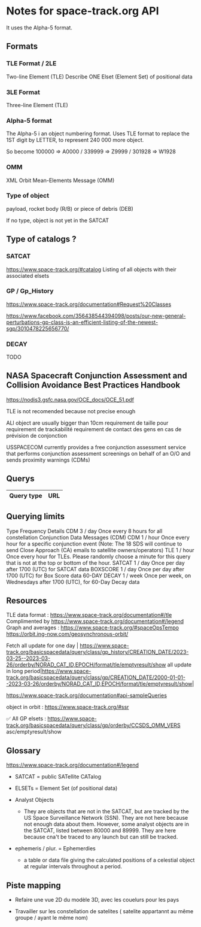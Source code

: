 # Notes for space-track.org API

It uses the Alpha-5 format.

## Formats

### TLE Format / 2LE

Two-line Element (TLE)
Describe ONE Elset (Element Set) of positional data

### 3LE Format

Three-line Element (TLE)

### Alpha-5 format

The Alpha-5 i an object numbering format. Uses TLE format to replace the 1ST digit by LETTER, to represent 240 000 more object.

So become 100000 => A0000 / 339999 => Z9999 / 301928 => W1928

### OMM

XML
Orbit Mean-Elements Message (OMM)

### Type of object

payload, rocket body (R/B) or piece of debris (DEB)

If no type, object is not yet in the SATCAT

## Type of catalogs ?

### SATCAT

<https://www.space-track.org/#catalog>
Listing of all objects with their associated elsets

### GP / Gp_History

<https://www.space-track.org/documentation#Request%20Classes>

<https://www.facebook.com/356438544394098/posts/our-new-general-perturbations-gp-class-is-an-efficient-listing-of-the-newest-sgp/3010478225656770/>

### DECAY

 TODO

## NASA Spacecraft Conjunction Assessment and Collision Avoidance Best Practices Handbook

<https://nodis3.gsfc.nasa.gov/OCE_docs/OCE_51.pdf>

TLE is not recomended because not precise enough

ALl object are usually bigger than 10cm
requirement de taille pour requirement de trackabilité
requirement de contact des gens en cas de prévision de conjonction

USSPACECOM currently provides a free conjunction assessment service that performs
conjunction assessment screenings on behalf of an O/O and sends proximity warnings (CDMs)

## Querys

|Query type | URL |
|----|----|

## Querying limits

Type Frequency Details
CDM  3 / day Once every 8 hours for all constellation Conjunction Data Messages (CDM)
CDM  1 / hour Once every hour for a specific conjunction event (Note: The 18 SDS will continue to send Close Approach (CA) emails to satellite owners/operators)
TLE  1 / hour Once every hour for TLEs. Please randomly choose a minute for this query that is not at the top or bottom of the hour.
SATCAT  1 / day Once per day after 1700 (UTC) for SATCAT data
BOXSCORE  1 / day Once per day after 1700 (UTC) for Box Score data
60-DAY DECAY  1 / week Once per week, on Wednesdays after 1700 (UTC), for 60-Day Decay data

## Resources

TLE data format : <https://www.space-track.org/documentation#/tle>
Complimented by <https://www.space-track.org/documentation#/legend>
Graph  and averages : <https://www.space-track.org/#spaceOpsTempo>
<https://orbit.ing-now.com/geosynchronous-orbit/>

Fetch all update for one day | <https://www.space-track.org/basicspacedata/query/class/gp_history/CREATION_DATE/2023-03-25--2023-03-26/orderby/NORAD_CAT_ID,EPOCH/format/tle/emptyresult/show>
all update in long period|<https://www.space-track.org/basicspacedata/query/class/gp/CREATION_DATE/2000-01-01--2023-03-26/orderby/NORAD_CAT_ID,EPOCH/format/tle/emptyresult/show>|

<https://www.space-track.org/documentation#api-sampleQueries>

object in orbit : <https://www.space-track.org/#ssr>

✅ All GP elsets : <https://www.space-track.org/basicspacedata/query/class/gp/orderby/CCSDS_OMM_VERS> asc/emptyresult/show

## Glossary

<https://www.space-track.org/documentation#/legend>

- SATCAT = public SATellite CATalog

- ELSETs =  Element Set (of positional data)

- Analyst Objects
  - They are objects that are not in the SATCAT, but are tracked by the US Space Surveillance Network (SSN). They are not here because not enough data about them.
    However, some analyst objects are in the SATCAT, listed between 80000 and 89999. They are here because cna't be traced to any launch but can still be tracked.

- ephemeris / plur. = Ephemerdies
  - a table or data file giving the calculated positions of a celestial object at regular intervals throughout a period.

## Piste mapping

- Refaire une vue 2D du modèle 3D, avec les couelurs pour les pays

- Travailler sur les constellation de satelites ( satelite appartannt au même groupe / ayant le même nom)
